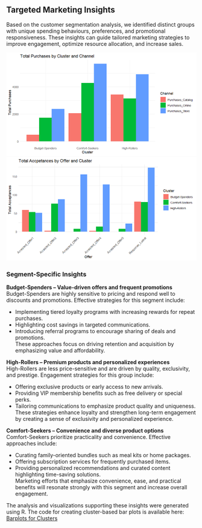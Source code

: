 ## Targeted Marketing Insights

Based on the customer segmentation analysis, we identified distinct groups with unique spending behaviours, preferences, and promotional responsiveness. These insights can guide tailored marketing strategies to improve engagement, optimize resource allocation, and increase sales.

![Total Purchases by Cluster](https://github.com/Vipin-P1/retail-customer-segmentation/blob/main/output/Recommend%20-%20Bar%20plot%20-%20Purchases%20by%20cluster.png)
![Offer Acceptances by Cluster](https://github.com/Vipin-P1/retail-customer-segmentation/blob/main/output/Recommend%20-%20Bar%20plot%20-%20Offer%20acceptance%20by%20cluster.png)

### Segment-Specific Insights

**Budget-Spenders – Value-driven offers and frequent promotions**  
Budget-Spenders are highly sensitive to pricing and respond well to discounts and promotions. Effective strategies for this segment include:  
- Implementing tiered loyalty programs with increasing rewards for repeat purchases.  
- Highlighting cost savings in targeted communications.  
- Introducing referral programs to encourage sharing of deals and promotions.  
These approaches focus on driving retention and acquisition by emphasizing value and affordability.  

**High-Rollers – Premium products and personalized experiences**  
High-Rollers are less price-sensitive and are driven by quality, exclusivity, and prestige. Engagement strategies for this group include:  
- Offering exclusive products or early access to new arrivals.  
- Providing VIP membership benefits such as free delivery or special perks.  
- Tailoring communications to emphasize product quality and uniqueness.  
These strategies enhance loyalty and strengthen long-term engagement by creating a sense of exclusivity and personalized experience.  

**Comfort-Seekers – Convenience and diverse product options**  
Comfort-Seekers prioritize practicality and convenience. Effective approaches include:  
- Curating family-oriented bundles such as meal kits or home packages.  
- Offering subscription services for frequently purchased items.  
- Providing personalized recommendations and curated content highlighting time-saving solutions.  
Marketing efforts that emphasize convenience, ease, and practical benefits will resonate strongly with this segment and increase overall engagement.

The analysis and visualizations supporting these insights were generated using R. The code for creating cluster-based bar plots is available here: [Barplots for Clusters](https://github.com/Vipin-P1/retail-customer-segmentation/blob/main/code/Barplots%20For%20Clusters.R)
